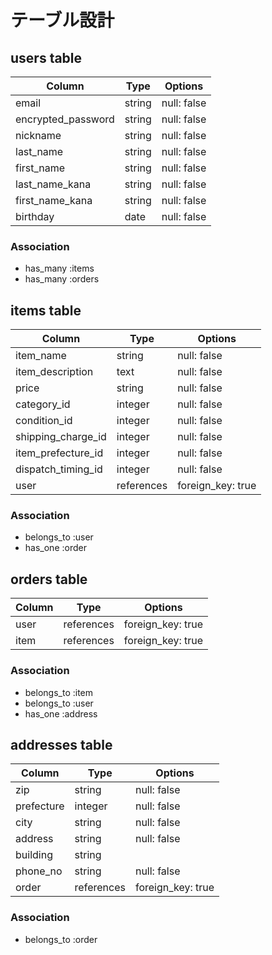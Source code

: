 # テーブル設計

## users table

| Column             | Type   | Options     |
| ------------------ | ------ | ----------- |
| email              | string | null: false |
| encrypted_password | string | null: false |
| nickname           | string | null: false |
| last_name          | string | null: false |
| first_name         | string | null: false |
| last_name_kana     | string | null: false |
| first_name_kana    | string | null: false |
| birthday           | date   | null: false |

### Association

- has_many :items
- has_many :orders

## items table

| Column             | Type       | Options           |
| ------------------ | ---------- | ----------------- |
| item_name          | string     | null: false       |
| item_description   | text       | null: false       |
| price              | string     | null: false       |
| category_id        | integer    | null: false       |
| condition_id       | integer    | null: false       |
| shipping_charge_id | integer    | null: false       |
| item_prefecture_id | integer    | null: false       |
| dispatch_timing_id | integer    | null: false       |
| user               | references | foreign_key: true |

### Association

- belongs_to :user
- has_one :order

## orders table

| Column | Type       | Options           |
| ------ | ---------- | ----------------- |
| user   | references | foreign_key: true |
| item   | references | foreign_key: true |

### Association

- belongs_to :item
- belongs_to :user
- has_one :address

## addresses table

| Column     | Type       | Options           |
| ---------- | ---------- | ----------------- |
| zip        | string     | null: false       |
| prefecture | integer    | null: false       |
| city       | string     | null: false       |
| address    | string     | null: false       |
| building   | string     |                   |
| phone_no   | string     | null: false       |
| order      | references | foreign_key: true |

### Association

- belongs_to :order
